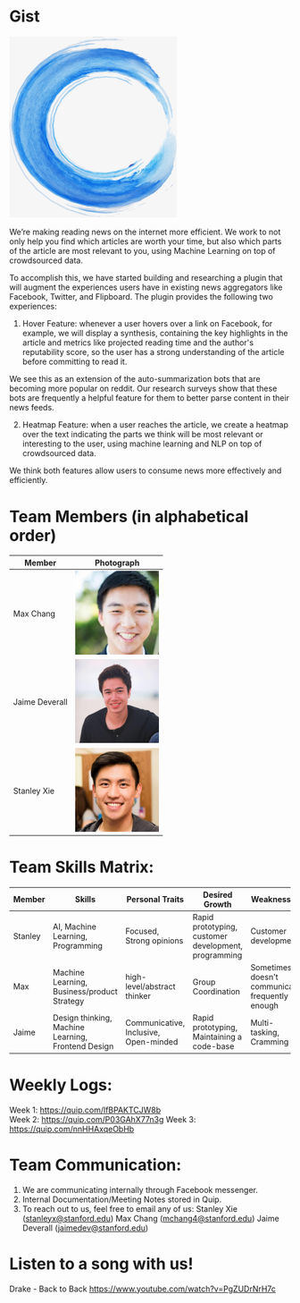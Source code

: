 # Gist 


<img src="photos/circlebrush_logo.jpg" alt="Gist logo" width="300">

We’re making reading news on the internet more efficient. We work to not only help you find which articles are worth your time, but also which parts of the article are most relevant to you, using Machine Learning on top of crowdsourced data. 

To accomplish this, we have started building and researching a plugin that will augment the experiences users have in existing news aggregators like Facebook, Twitter, and Flipboard. The plugin provides the following two experiences: 

1. Hover Feature: whenever a user hovers over a link on Facebook, for example, we will display a synthesis, containing the key highlights in the article and metrics like projected reading time and the author's reputability score, so the user has a strong understanding of the article before committing to read it. 

We see this as an extension of the auto-summarization bots that are becoming more popular on reddit. Our research surveys show that these bots are frequently a helpful feature for them to better parse content in their news feeds. 

2. Heatmap Feature: when a user reaches the article, we create a heatmap over the text indicating the parts we think will be most relevant or interesting to the user, using machine learning and NLP on top of crowdsourced data.

We think both features allow users to consume news more effectively and efficiently. 


# Team Members (in alphabetical order)
Member | Photograph
--- | ---
Max Chang| <img src="photos/max_photo.jpg" alt="Max Chang" height="150"> 
Jaime Deverall | <img src="photos/jaime_photo.jpg" alt="Jaime Deverall" height="150"> 
Stanley Xie | <img src="photos/stanley_photo.jpg" alt="Stanley Xie" height="150"> 



# Team Skills Matrix:

Member | Skills | Personal Traits | Desired Growth | Weaknesses
--- | --- | --- | --- | ---
Stanley | AI, Machine Learning, Programming  | Focused, Strong opinions | Rapid prototyping, customer development, programming | Customer development
Max | Machine Learning, Business/product Strategy | high-level/abstract thinker |  Group Coordination | Sometimes doesn't communicate frequently enough
Jaime| Design thinking, Machine Learning, Frontend Design | Communicative, Inclusive, Open-minded | Rapid prototyping, Maintaining a code-base | Multi-tasking, Cramming

# Weekly Logs: 
Week 1: https://quip.com/lfBPAKTCJW8b  
Week 2: https://quip.com/P03GAhX77n3g
Week 3: https://quip.com/nnHHAxqeObHb

# Team Communication:
1. We are communicating internally through Facebook messenger. 
2. Internal Documentation/Meeting Notes stored in Quip. 
3. To reach out to us, feel free to email any of us: 
   Stanley Xie (stanleyx@stanford.edu)
   Max Chang (mchang4@stanford.edu)
   Jaime Deverall (jaimedev@stanford.edu)

# Listen to a song with us! 
Drake - Back to Back
https://www.youtube.com/watch?v=PgZUDrNrH7c
